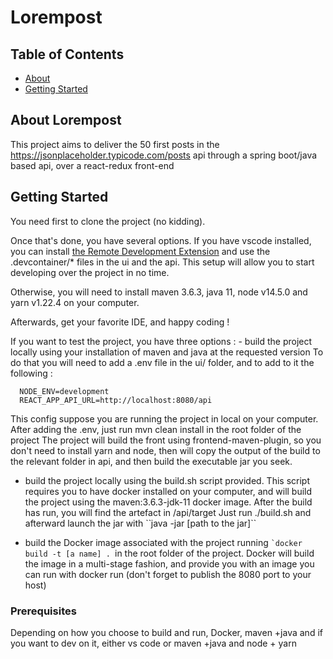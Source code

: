 # Lorempost

## Table of Contents

- [About](#about)
- [Getting Started](#getting_started)

## About <a name = "about">Lorempost</a>

This project aims to deliver the 50 first posts in the https://jsonplaceholder.typicode.com/posts api through a spring boot/java based api, over a react-redux front-end


## Getting Started <a name = "getting_started"></a>

You need first to clone the project (no kidding).

Once that's done, you have several options. If you have vscode installed, you can install [the Remote Development Extension](https://code.visualstudio.com/docs/remote/remote-overview) and use the .devcontainer/* files in the ui and the api.
This setup will allow you to start developing over the project in no time.

Otherwise, you will need to install maven 3.6.3, java 11, node v14.5.0 and yarn v1.22.4 on your computer.

Afterwards, get your favorite IDE, and happy coding !

If you want to test the project, you have three options :
    - build the project locally using your installation of maven and java at the requested version
      To do that you will need to add a .env file in the ui/ folder, and to add to it the following :

      NODE_ENV=development
      REACT_APP_API_URL=http://localhost:8080/api
      

   This config suppose you are running the project in local on your computer.
    After adding the .env, just run mvn clean install in the root folder of the project 
    The project will build the front using frontend-maven-plugin, so you don't need to install yarn and node,
    then will copy the output of the build to the relevant folder in api, and then build the executable jar you seek.
   
   - build the project locally using the build.sh script provided.
    This script requires you to have docker installed on your computer, and will build the project using the maven:3.6.3-jdk-11 docker image. After the build has run, you will find the artefact in /api/target
    Just run ./build.sh and afterward launch the jar with `̀ java -jar [path to the jar]``
   
   - build the Docker image associated with the project running `̀ docker build -t [a name] . `in the root folder of the project. Docker will build the image in a multi-stage fashion, and provide you with an image you can run with docker run (don't forget to publish the 8080 port to your host)      

### Prerequisites

Depending on how you choose to build and run, Docker, maven +java and if you want to dev on it, either vs code or maven +java and node + yarn

